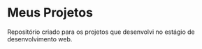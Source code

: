 # Meus Projetos
 Repositório criado para os projetos que desenvolvi no estágio de desenvolvimento web.
